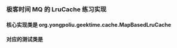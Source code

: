 ### 极客时间 MQ 的 LruCache 练习实现

#### 核心实现类是 org.yongpoliu.geektime.cache.MapBasedLruCache

#### 对应的测试类是 